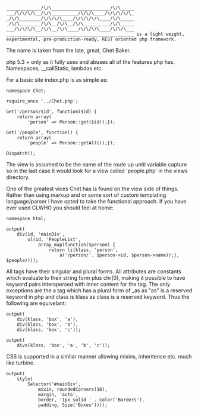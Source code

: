 	_____________/\/\______________________/\/\_____
	___/\/\/\/\__/\/\__________/\/\/\____/\/\/\/\/\_
	_/\/\________/\/\/\/\____/\/\/\/\/\____/\/\_____
	_/\/\________/\/\__/\/\__/\/\__________/\/\_____
	___/\/\/\/\__/\/\__/\/\____/\/\/\/\____/\/\/\___
	________________________________________________ is a light weight, experimental, pre-production-ready, REST oriented php framework. 

The name is taken from the late, great, Chet Baker.

php 5.3 + only as it fully uses and abuses all of the features php has. Namespaces, __callStatic, lambdas etc. 

For a basic site index.php is as simple as: 

	namespace Chet;

	require_once '../Chet.php';

	Get('/person/$id', function($id) {
		return array(
			'person' => Person::get($id));});

	Get('/people', function() { 
		return array(
			'people' => Person::getAll());});

	Dispatch();

The view is assumed to be the name of the route up until variable capture so in the last case it would look for a view called 'people.php' in the views directory. 

One of the greatest vices Chet has is found on the view side of things. Rather than using markup and or some sort of custom templating language/parser I have opted to take the functional approach. If you have ever used CLWHO you should feel at home:

	namespace html;

	output(
		div(id, 'mainDiv',
			ul(id, 'PeopleList',
				array_map(function($person) { 
					return li(klass, 'person', 
						a('/person/'. $person->id, $person->name));}, $people))));

All tags have their singular and plural forms. All attributes are constants which evaluate to their string form plus chr(0), making it possible to have keyword pairs interspersed with inner content for the tag. The only exceptions are the a tag which has a plural form of _as as "as" is a reserved keyword in php and class is klass as class is a reserved keyword. Thus the following are equivelant: 

	output(
		div(klass, 'box', 'a'), 
		div(klass, 'box', 'b'), 
		div(klass, 'box', 'c'));

	output(
		divs(klass, 'box', 'a', 'b', 'c'));

CSS is supported in a similar manner allowing mixins, inheritence etc. much like turbine. 

	output(
		style(
			Selector('#mainDiv', 
				mixin, roundedCorners(10), 
				margin, 'auto',
				border, '1px solid ' . Color('Borders'),
				padding, Size('Boxes')))); 
